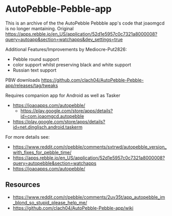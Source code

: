 # AutoPebble-Pebble-app

This is an archive of the the AutoPebble Pebbble app's code that joaomgcd is no longer mantaining. Original https://apps.rebble.io/en_US/application/52d1e5957c0c7321a8000008?query=autoapp&section=watchapps&dev_settings=true

Additional Features/Improvements by Mediocre-Put2826:

  * Pebble round support
  * color support whilst preserving black and white support
  * Russian text support

PBW downloads https://github.com/clach04/AutoPebble-Pebble-app/releases/tag/tweaks

Requires companion app for Android as well as Tasker

  * https://joaoapps.com/autopebble/
      * https://play.google.com/store/apps/details?id=com.joaomgcd.autopebble
  * https://play.google.com/store/apps/details?id=net.dinglisch.android.taskerm

For more details see:

  * https://www.reddit.com/r/pebble/comments/sxtrwd/autopebble_version_with_fixes_for_pebble_time/
  * https://apps.rebble.io/en_US/application/52d1e5957c0c7321a8000008?query=autopebble&section=watchapps
  * https://joaoapps.com/autopebble/


## Resources

  * https://www.reddit.com/r/pebble/comments/2uv35t/app_autopebble_im_blond_so_stupid_please_help_me/
  * https://github.com/clach04/AutoPebble-Pebble-app/wiki
 
